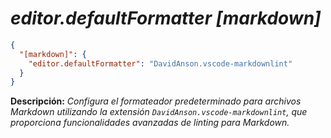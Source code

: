 <!-- Autor: Daniel Benjamin Perez Morales -->
<!-- GitHub: https://github.com/DanielPerezMoralesDev13 -->
<!-- Correo electrónico: danielperezdev@proton.me -->

# ***editor.defaultFormatter [markdown]***

```json
{
  "[markdown]": {
    "editor.defaultFormatter": "DavidAnson.vscode-markdownlint"
  }
}
```

**Descripción:** *Configura el formateador predeterminado para archivos Markdown utilizando la extensión `DavidAnson.vscode-markdownlint`, que proporciona funcionalidades avanzadas de linting para Markdown.*
